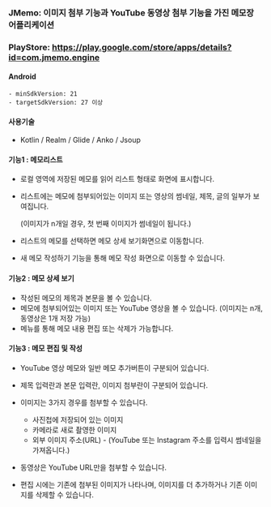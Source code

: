 ### JMemo: 이미지 첨부 기능과 YouTube 동영상 첨부 기능을 가진 메모장 어플리케이션
### PlayStore: https://play.google.com/store/apps/details?id=com.jmemo.engine

#### Android

	- minSdkVersion: 21
	- targetSdkVersion: 27 이상

#### 사용기술

- Kotlin / Realm / Glide / Anko / Jsoup

#### 기능1 :  메모리스트

- 로컬 영역에 저장된 메모를 읽어 리스트 형태로 화면에 표시합니다.

- 리스트에는 메모에 첨부되어있는 이미지 또는 영상의 썸네일, 제목, 글의 일부가 보여집니다.

  (이미지가 n개일 경우, 첫 번째 이미지가 썸네일이 됩니다.)

- 리스트의 메모를 선택하면 메모 상세 보기화면으로 이동합니다.

- 새 메모 작성하기 기능을 통해 메모 작성 화면으로 이동할 수 있습니다.

#### 기능2 : 메모 상세 보기

- 작성된 메모의 제목과 본문을 볼 수 있습니다.
- 메모에 첨부되어있는 이미지 또는 YouTube 영상을 볼 수 있습니다. (이미지는 n개, 동영상은 1개 저장 가능)
- 메뉴를 통해 메모 내용 편집 또는 삭제가 가능합니다.

#### 기능3 : 메모 편집 및 작성

- YouTube 영상 메모와 일반 메모 추가버튼이 구분되어 있습니다.

- 제목 입력란과 본문 입력란, 이미지 첨부란이 구분되어 있습니다.
- 이미지는 3가지 경우를 첨부할 수 있습니다.
  - 사진첩에 저장되어 있는 이미지
  - 카메라로 새로 촬영한 이미지
  - 외부 이미지 주소(URL) - (YouTube 또는 Instagram 주소를 입력시 썸네일을 가져옵니다.)
- 동영상은 YouTube URL만을 첨부할 수 있습니다.
- 편집 시에는 기존에 첨부된 이미지가 나타나며, 이미지를 더 추가하거나 기존 이미지를 삭제할 수 있습니다.
